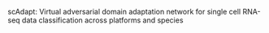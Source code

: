 scAdapt: Virtual adversarial domain adaptation network for single cell RNA-seq data classification across platforms and species
